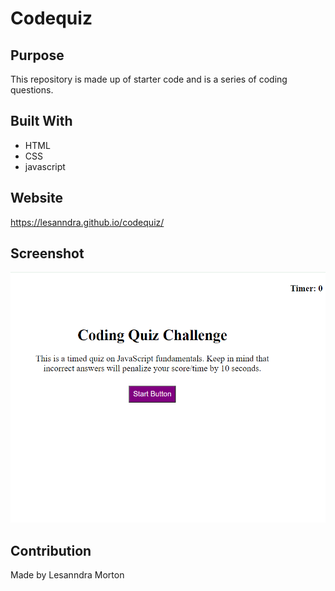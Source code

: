 # Codequiz

## Purpose

This repository is made up of starter code and is a series of coding questions.

## Built With
* HTML
* CSS
* javascript

## Website
 https://lesanndra.github.io/codequiz/

## Screenshot
![Getting Started](./images/Screenshot%202022-06-02%20234056.png)


## Contribution
Made by Lesanndra Morton